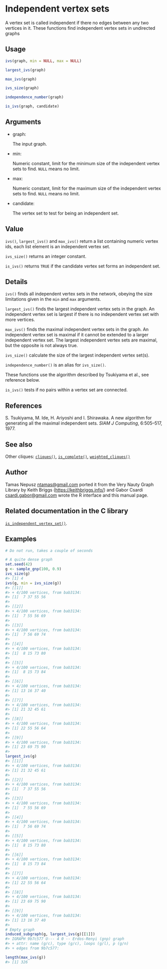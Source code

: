 # Independent vertex sets

A vertex set is called independent if there no edges between any two
vertices in it. These functions find independent vertex sets in
undirected graphs

## Usage

``` r
ivs(graph, min = NULL, max = NULL)

largest_ivs(graph)

max_ivs(graph)

ivs_size(graph)

independence_number(graph)

is_ivs(graph, candidate)
```

## Arguments

- graph:

  The input graph.

- min:

  Numeric constant, limit for the minimum size of the independent vertex
  sets to find. `NULL` means no limit.

- max:

  Numeric constant, limit for the maximum size of the independent vertex
  sets to find. `NULL` means no limit.

- candidate:

  The vertex set to test for being an independent set.

## Value

`ivs()`, `largest_ivs()` and `max_ivs()` return a list containing
numeric vertex ids, each list element is an independent vertex set.

`ivs_size()` returns an integer constant.

`is_ivs()` returns `TRUE` if the candidate vertex set forms an
independent set.

## Details

`ivs()` finds all independent vertex sets in the network, obeying the
size limitations given in the `min` and `max` arguments.

`largest_ivs()` finds the largest independent vertex sets in the graph.
An independent vertex set is largest if there is no independent vertex
set with more vertices.

`max_ivs()` finds the maximal independent vertex sets in the graph. An
independent vertex set is maximal if it cannot be extended to a larger
independent vertex set. The largest independent vertex sets are maximal,
but the opposite is not always true.

`ivs_size()` calculate the size of the largest independent vertex
set(s).

`independence_number()` is an alias for `ivs_size()`.

These functions use the algorithm described by Tsukiyama et al., see
reference below.

`is_ivs()` tests if no pairs within a vertex set are connected.

## References

S. Tsukiyama, M. Ide, H. Ariyoshi and I. Shirawaka. A new algorithm for
generating all the maximal independent sets. *SIAM J Computing*,
6:505–517, 1977.

## See also

Other cliques: [`cliques()`](https://r.igraph.org/reference/cliques.md),
[`is_complete()`](https://r.igraph.org/reference/is_complete.md),
[`weighted_cliques()`](https://r.igraph.org/reference/weighted_cliques.md)

## Author

Tamas Nepusz <ntamas@gmail.com> ported it from the Very Nauty Graph
Library by Keith Briggs (<https://keithbriggs.info/>) and Gabor Csardi
<csardi.gabor@gmail.com> wrote the R interface and this manual page.

## Related documentation in the C library

[`is_independent_vertex_set()`](https://igraph.org/c/html/latest/igraph-Cliques.html#igraph_is_independent_vertex_set).

## Examples

``` r
# Do not run, takes a couple of seconds

# A quite dense graph
set.seed(42)
g <- sample_gnp(100, 0.9)
ivs_size(g)
#> [1] 4
ivs(g, min = ivs_size(g))
#> [[1]]
#> + 4/100 vertices, from bab3134:
#> [1]  7 37 55 56
#> 
#> [[2]]
#> + 4/100 vertices, from bab3134:
#> [1]  7 55 56 69
#> 
#> [[3]]
#> + 4/100 vertices, from bab3134:
#> [1]  7 56 69 74
#> 
#> [[4]]
#> + 4/100 vertices, from bab3134:
#> [1]  8 15 73 80
#> 
#> [[5]]
#> + 4/100 vertices, from bab3134:
#> [1]  8 15 73 84
#> 
#> [[6]]
#> + 4/100 vertices, from bab3134:
#> [1] 13 16 37 40
#> 
#> [[7]]
#> + 4/100 vertices, from bab3134:
#> [1] 21 32 45 61
#> 
#> [[8]]
#> + 4/100 vertices, from bab3134:
#> [1] 22 55 56 64
#> 
#> [[9]]
#> + 4/100 vertices, from bab3134:
#> [1] 23 69 75 90
#> 
largest_ivs(g)
#> [[1]]
#> + 4/100 vertices, from bab3134:
#> [1] 21 32 45 61
#> 
#> [[2]]
#> + 4/100 vertices, from bab3134:
#> [1]  7 37 55 56
#> 
#> [[3]]
#> + 4/100 vertices, from bab3134:
#> [1]  7 55 56 69
#> 
#> [[4]]
#> + 4/100 vertices, from bab3134:
#> [1]  7 56 69 74
#> 
#> [[5]]
#> + 4/100 vertices, from bab3134:
#> [1]  8 15 73 80
#> 
#> [[6]]
#> + 4/100 vertices, from bab3134:
#> [1]  8 15 73 84
#> 
#> [[7]]
#> + 4/100 vertices, from bab3134:
#> [1] 22 55 56 64
#> 
#> [[8]]
#> + 4/100 vertices, from bab3134:
#> [1] 23 69 75 90
#> 
#> [[9]]
#> + 4/100 vertices, from bab3134:
#> [1] 13 16 37 40
#> 
# Empty graph
induced_subgraph(g, largest_ivs(g)[[1]])
#> IGRAPH 9b7c577 U--- 4 0 -- Erdos-Renyi (gnp) graph
#> + attr: name (g/c), type (g/c), loops (g/l), p (g/n)
#> + edges from 9b7c577:

length(max_ivs(g))
#> [1] 326
```
